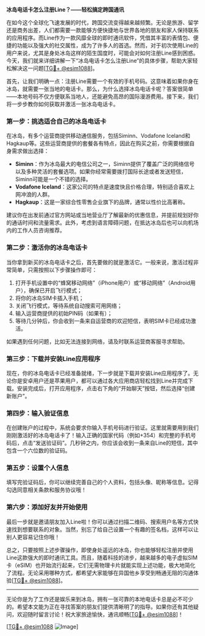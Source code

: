 **冰岛电话卡怎么注册Line？——轻松搞定跨国通讯**

在如今这个全球化飞速发展的时代，跨国交流变得越来越频繁。无论是旅游、留学还是商务出差，人们都需要一款能够方便快捷地与世界各地的朋友和家人保持联系的应用程序。而Line作为一款风靡全球的即时通讯软件，凭借其丰富的表情包、便捷的功能以及强大的社交属性，成为了许多人的首选。然而，对于初次使用Line的用户来说，尤其是身处冰岛这样的陌生国度时，可能会对如何注册Line感到困惑。今天，我们就来详细讲解一下“冰岛电话卡怎么注册Line”的具体步骤，帮助大家轻松解决这一问题[[TG💪+ @esim1088](https://t.me/s/esim1088)]。

首先，让我们明确一点：注册Line需要一个有效的手机号码。这意味着如果你身在冰岛，就需要一张当地的电话卡。那么，为什么选择冰岛电话卡呢？答案很简单——本地号码不仅方便联系当地人，还能避免高昂的国际漫游费用。接下来，我们将一步步教你如何获取并激活一张冰岛电话卡。

### 第一步：挑选适合自己的冰岛电话卡

在冰岛，有多个运营商提供移动通信服务，包括Siminn、Vodafone Iceland和Hagkaup等。这些运营商提供的套餐各有特点，因此在购买之前，你需要根据自身需求做出选择：

- **Siminn**：作为冰岛最大的电信公司之一，Siminn提供了覆盖广泛的网络信号以及多种灵活的套餐选项。如果你经常需要拨打国际长途或者发送短信，Siminn可能是一个不错的选择。
- **Vodafone Iceland**：这家公司的特点是速度快且价格合理，特别适合喜欢上网冲浪的人群。
- **Hagkaup**：这是一家综合性零售企业旗下的品牌，通常以性价比高著称。

建议你在出发前通过官方网站或当地营业厅了解最新的优惠信息，并提前规划好你的通话时间和流量需求。此外，考虑到语言障碍问题，在抵达冰岛后也可以向机场内的工作人员咨询推荐。

### 第二步：激活你的冰岛电话卡

当你拿到新买的冰岛电话卡之后，首先要做的就是激活它。一般来说，激活过程非常简单，只需按照以下步骤操作即可：

1. 打开手机设置中的“蜂窝移动网络”（iPhone用户）或“移动网络”（Android用户），确保已开启飞行模式；
2. 将你的冰岛SIM卡插入手机；
3. 关闭飞行模式，等待系统自动搜索可用网络；
4. 输入运营商提供的初始PIN码（如果有）；
5. 等待几分钟后，你会收到一条来自运营商的欢迎短信，表明SIM卡已经成功激活。

如果遇到任何问题，比如无法连接到网络，请及时联系运营商客服寻求帮助。

### 第三步：下载并安装Line应用程序

现在，你的冰岛电话卡已经准备就绪，下一步就是下载并安装Line应用程序了。无论你是安卓用户还是苹果用户，都可以通过各大应用商店轻松找到Line并完成下载。安装完成后，打开应用程序，点击右下角的“开始聊天”按钮，然后选择“创建新账户”。

### 第四步：输入验证信息

在创建账户的过程中，系统会要求你输入手机号码进行验证。这里就需要用到我们刚刚激活好的冰岛电话卡了！输入正确的国家代码（例如+354）和完整的手机号码后，点击“发送验证码”。几秒钟之内，你应该会收到一条来自Line的短信，其中包含一个六位数的验证码。

### 第五步：设置个人信息

填写完验证码后，你可以继续完善自己的个人资料，包括头像、昵称等信息。记得勾选同意相关条款和服务协议哦！

### 第六步：添加好友并开始使用

最后一步就是邀请朋友加入Line啦！你可以通过扫描二维码、搜索用户名等方式快速找到想要联系的对象。当然，别忘了给自己设置一个有趣的签名档，这样可以让别人更容易记住你哦！

总之，只要按照上述步骤操作，即使身处遥远的冰岛，你也能够轻松注册并使用Line这款强大的即时通讯工具。而且，随着科技的进步，越来越多的电子虚拟SIM卡（eSIM）也开始流行起来，它们无需物理卡片就能实现上述功能，极大地简化了流程。无论采用哪种方式，都希望大家能够在异国他乡享受到畅通无阻的沟通体验[[TG💪+ @esim1088](https://t.me/s/esim1088)]。

---

无论你是为了工作还是娱乐来到冰岛，拥有一张可靠的本地电话卡总是必不可少的。希望本文能为正在寻找答案的朋友们提供清晰明了的指导。如果你还有其他疑问，欢迎随时留言讨论！祝大家旅途愉快，通讯顺畅[[TG💪+ @esim1088](https://t.me/s/esim1088)]！

[[TG💪+ @esim1088](https://t.me/s/esim1088) ![Image](https://i.postimg.cc/4NQfJmqS/Snipaste-2025-05-13-00-14-12.png)]